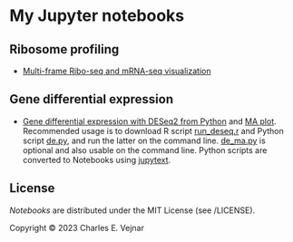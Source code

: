 # My Jupyter notebooks

## Ribosome profiling

* [Multi-frame Ribo-seq and mRNA-seq visualization](ribosome_profiling/ribo_orf_plot.ipynb)

## Gene differential expression

* [Gene differential expression with DESeq2 from Python](deseq_from_python/de.ipynb) and [MA plot](deseq_from_python/de_ma.ipynb). Recommended usage is to download R script [run_deseq.r](deseq_from_python/run_deseq.r) and Python script [de.py](deseq_from_python/de.py), and run the latter on the command line. [de_ma.py](deseq_from_python/de_ma.py) is optional and also usable on the command line. Python scripts are converted to Notebooks using [jupytext](https://github.com/mwouts/jupytext).

## License

*Notebooks* are distributed under the MIT License (see /LICENSE).

Copyright © 2023 Charles E. Vejnar

